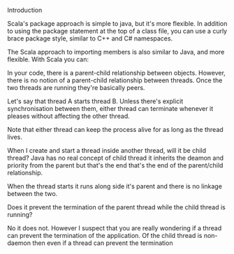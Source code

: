 Introduction

Scala's package approach is simple to java, but it's more flexible. In addition to using the package statement at the top of a class file, you can use a curly brace package style,
similar to C++ and C# namespaces.

The Scala approach to importing members is also similar to Java, and more flexible. With Scala you can:

In your code, there is a parent-child relationship between objects. However, there is no notion of a parent-child relationship between threads. Once the two threads are running they're basically
peers.

Let's say that thread A starts thread B. Unless there's explicit synchronisation between them, either thread can terminate whenever it pleases without affecting the other thread.

Note that either thread can keep the process alive for as long as the thread lives.

When I create and start a thread inside another thread, will it be child thread? Java has no real concept of child thread it inherits the deamon and priority from the  parent but that's
the end that's the end of the parent/child relationship.

When the thread starts it runs along side it's parent and there is no linkage between the two.

Does it prevent the termination of the parent thread while the child thread is running?

No it does not. However I suspect that you are really wondering if a thread can prevent the  termination of the application. Of the child thread is non-daemon then even if a thread can prevent the
termination

